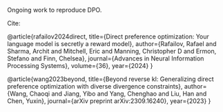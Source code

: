 Ongoing work to reproduce DPO.

Cite:

@article{rafailov2024direct,
  title={Direct preference optimization: Your language model is secretly a reward model},
  author={Rafailov, Rafael and Sharma, Archit and Mitchell, Eric and Manning, Christopher D and Ermon, Stefano and Finn, Chelsea},
  journal={Advances in Neural Information Processing Systems},
  volume={36},
  year={2024}
}

@article{wang2023beyond,
  title={Beyond reverse kl: Generalizing direct preference optimization with diverse divergence constraints},
  author={Wang, Chaoqi and Jiang, Yibo and Yang, Chenghao and Liu, Han and Chen, Yuxin},
  journal={arXiv preprint arXiv:2309.16240},
  year={2023}
}
